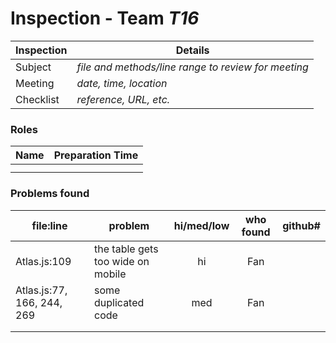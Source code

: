 # Inspection - Team *T16* 
 
| Inspection | Details |
| ----- | ----- |
| Subject | *file and methods/line range to review for meeting* |
| Meeting | *date, time, location* |
| Checklist | *reference, URL, etc.* |

### Roles

| Name | Preparation Time |
| ---- | ---- |
|  |  |
|  |  |

### Problems found

| file:line | problem | hi/med/low | who found | github#  |
| --- | --- | :---: | :---: | --- |
| Atlas.js:109 | the table gets too wide on mobile| hi | Fan| |
| Atlas.js:77, 166, 244, 269 | some duplicated code| med | Fan| |
|  | | | | |
|  | | | | |
